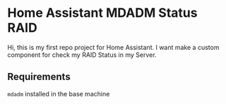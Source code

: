 # Home Assistant MDADM Status RAID
Hi, this is my first repo project for Home Assistant. I want make a custom component for check my RAID Status in my Server.

## Requirements
`mdadm` installed in the base machine  
